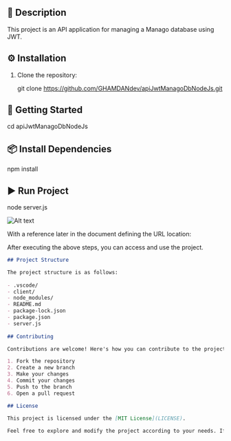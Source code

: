

## 📖 Description

This project is an API application for managing a Manago database using JWT.

## ⚙️ Installation

1. Clone the repository:

 
   git clone https://github.com/GHAMDANdev/apiJwtManagoDbNodeJs.git
 

## 🚀 Getting Started

 
   cd apiJwtManagoDbNodeJs
 

## 📦 Install Dependencies

 
   npm install
 

## ▶️ Run Project

 
   node server.js



   
![Alt text][id]

With a reference later in the document defining the URL location:

[id]: https://octodex.github.com/images/dojocat.jpg  "The Dojocat"

After executing the above steps, you can access and use the project.

```markdown
## Project Structure

The project structure is as follows:
 
- .vscode/
- client/
- node_modules/
- README.md
- package-lock.json
- package.json
- server.js
 
## Contributing

Contributions are welcome! Here's how you can contribute to the project:

1. Fork the repository
2. Create a new branch
3. Make your changes
4. Commit your changes
5. Push to the branch
6. Open a pull request

## License

This project is licensed under the [MIT License](LICENSE).
 
Feel free to explore and modify the project according to your needs. If you have any questions or need further assistance, please let me know!
 
